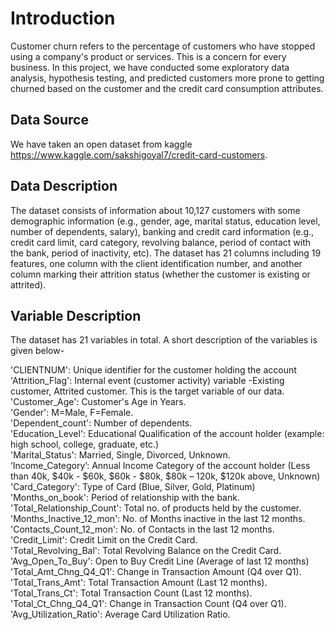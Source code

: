 # Introduction
Customer churn refers to the percentage of customers who have stopped using a company's product or services. This is a concern for every business. In this project,
we have conducted some exploratory data analysis, hypothesis testing, and predicted customers more prone to getting churned based on the customer and the credit card consumption attributes.

## Data Source
We have taken an open dataset from kaggle https://www.kaggle.com/sakshigoyal7/credit-card-customers.

## Data Description
The dataset consists of information about 10,127 customers with some demographic information (e.g., gender, age, marital status, education level, number of dependents, salary), 
banking and credit card information (e.g., credit card limit, card category, revolving balance, period of contact with the bank, period of inactivity, etc). 
The dataset has 21 columns including 19 features, one column with the client identification number, and another column marking their attrition status (whether the customer is existing or attrited).

## Variable Description
The dataset has 21 variables in total. A short description of the variables is given below-

'CLIENTNUM': Unique identifier for the customer holding the account  
'Attrition_Flag': Internal event (customer activity) variable -Existing customer, Attrited customer. This is the target variable of our data.  
'Customer_Age': Customer's Age in Years.  
'Gender': M=Male, F=Female.  
'Dependent_count': Number of dependents.  
'Education_Level': Educational Qualification of the account holder (example: high school, college, graduate, etc.)  
'Marital_Status': Married, Single, Divorced, Unknown.  
‘Income_Category’: Annual Income Category of the account holder (Less than 40k, $40k - $60k, $60k - $80k, $80k – 120k, $120k above, Unknown)  
'Card_Category': Type of Card (Blue, Silver, Gold, Platinum)  
'Months_on_book': Period of relationship with the bank.  
'Total_Relationship_Count': Total no. of products held by the customer.  
'Months_Inactive_12_mon': No. of Months  inactive in the last 12 months.  
'Contacts_Count_12_mon': No. of Contacts in the last 12 months.  
'Credit_Limit': Credit Limit on the Credit Card.  
'Total_Revolving_Bal': Total Revolving Balance on the Credit Card.  
'Avg_Open_To_Buy': Open to Buy Credit Line (Average of last 12 months)  
'Total_Amt_Chng_Q4_Q1': Change in Transaction Amount (Q4 over Q1).  
'Total_Trans_Amt': Total Transaction Amount (Last 12 months).  
'Total_Trans_Ct': Total Transaction Count (Last 12 months).  
'Total_Ct_Chng_Q4_Q1': Change in Transaction Count (Q4 over Q1).  
'Avg_Utilization_Ratio': Average Card Utilization Ratio.  